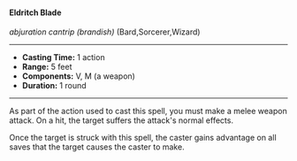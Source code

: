 #### Eldritch Blade
*abjuration cantrip* *(brandish)* (Bard,Sorcerer,Wizard)
___
- **Casting Time:** 1 action
- **Range:** 5 feet
- **Components:** V, M (a weapon)
- **Duration:** 1 round
---
As part of the action used to cast this spell, you must make a melee weapon attack. On a hit, the target suffers the attack's normal effects.

Once the target is struck with this spell, the caster gains advantage on all saves that the target causes the caster to make.
